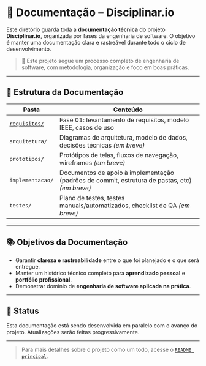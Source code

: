 # 📁 Documentação – Disciplinar.io

Este diretório guarda toda a **documentação técnica** do projeto **Disciplinar.io**, organizada por fases da engenharia de software. O objetivo é manter uma documentação clara e rastreável durante todo o ciclo de desenvolvimento.

> 🔎 Este projeto segue um processo completo de engenharia de software, com metodologia, organização e foco em boas práticas.

---

## 📌 Estrutura da Documentação

| Pasta | Conteúdo |
|-------|----------|
| [`requisitos/`](./requisitos) | Fase 01: levantamento de requisitos, modelo IEEE, casos de uso |
| `arquitetura/` | Diagramas de arquitetura, modelo de dados, decisões técnicas *(em breve)* |
| `prototipos/` | Protótipos de telas, fluxos de navegação, wireframes *(em breve)* |
| `implementacao/` | Documentos de apoio à implementação (padrões de commit, estrutura de pastas, etc) *(em breve)* |
| `testes/` | Plano de testes, testes manuais/automatizados, checklist de QA *(em breve)* |

---

## 📚 Objetivos da Documentação

- Garantir **clareza e rastreabilidade** entre o que foi planejado e o que será entregue.
- Manter um histórico técnico completo para **aprendizado pessoal** e **portfólio profissional**.
- Demonstrar domínio de **engenharia de software aplicada na prática**.

---

## 🚧 Status

Esta documentação está sendo desenvolvida em paralelo com o avanço do projeto. Atualizações serão feitas progressivamente.

---

> Para mais detalhes sobre o projeto como um todo, acesse o [`README principal`](../README.md).
